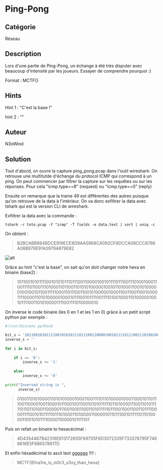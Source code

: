 # Ping-Pong

## Catégorie

Réseau

## Description

Lors d'une partie de Ping-Pong, un échange à été très disputer avec beaucoup d'intensité par les joueurs. Essayer de comprendre pourquoi :)

Format : MCTF{}

## Hints

Hint 1 : "C'est la base !"

hint 2 : ""

## Auteur

N3oWind

## Solution

Tout d'abord, on ouvre la capture ping_pong.pcap dans l'outil wireshark. On retrouve une multitutde d'échange du protocol ICMP qui correspond à un ping. On peut commencer par filtrer la capture sur les requêtes ou sur les réponses. Pour cela "icmp.type==8" (request) ou "icmp.type==0" (reply)

Ensuite on remarque que la trame 49 est différentes des autres puisque qu'on retrouve de la data à l'intérieur. On va donc exfiltrer la data avec tshark qui est la version CLI de wireshark.

Exfiltrer la data avec la commande : 

```
tshark -r toto.pcap -Y "icmp" -T fields -e data.text | sort | uniq -c
```

On obtient :

> B2BCABB984BDCE919ECE8D9AA0968CA092CF8DCCA08CCC8786A08B979E91A0979A879E82

![alt](Images/ping_pong.png)
<br/>

Grâce au hint "c'est la base", on sait qu'on doit changer notre hexa en binaire (base2) :

> 101100101011110010101011101110011000010010111101110011101001000110011110110011101000110110011010101000001001011010001100101000001001001011001111100011011100110010100000100011001100110010000111100001101010000010001011100101111001111010010001101000001001011110011010100001111001111010000010

On inverse le code binaire (les 0 en 1 et les 1 en  0) grâce à un petit script python par exemple :

```python
#!/usr/bin/env python3

bit_s = '101100101011110010101011101110011000010010111101110011101001000110011110110011101000110110011010101000001001011010001100101000001001001011001111100011011100110010100000100011001100110010000111100001101010000010001011100101111001111010010001101000001001011110011010100001111001111010000010'
inverse_s = ''
  
for i in bit_s:
    
    if i == '0':
        inverse_s += '1'
          
    else:
        inverse_s += '0'
          
print("Inversed string is ",
      inverse_s)
```



> 010011010100001101010100010001100111101101000010001100010110111001100001001100010111001001100101010111110110100101110011010111110110110100110000011100100011001101011111011100110011001101111000011110010101111101110100011010000110000101101110010111110110100001100101011110000110000101111101

Puis on refait un binaire to hexacécimal :

> 4D4354467B42316E613172655F69735F6D3072335F733378795F7468616E5F686578617D

Et enfin héxadécimal to ascii text gggggg !!!! : 

> MCTF{B1na1re_is_m0r3_s3xy_than_hexa}
